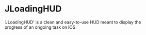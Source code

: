 # JLoadingHUD

'JLoadingHUD' is a clean and easy-to-use HUD meant to display the progress of an ongoing task on iOS.
